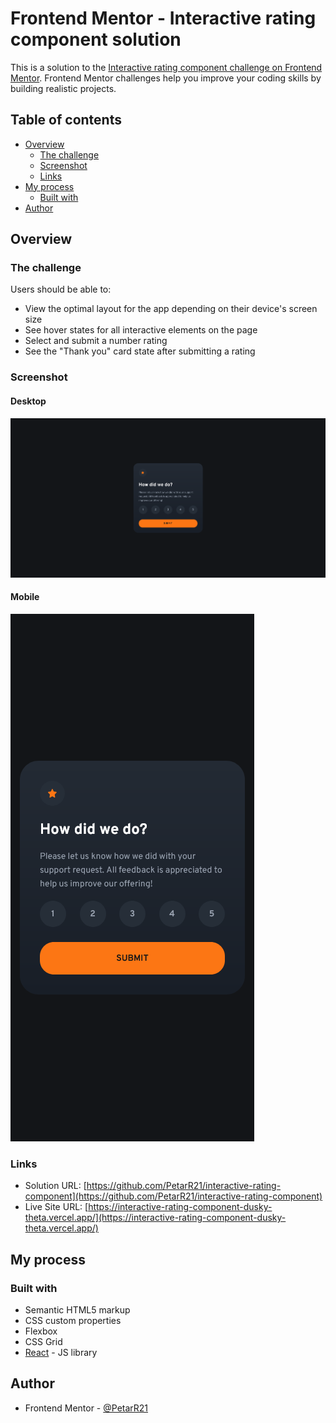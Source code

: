 # Frontend Mentor - Interactive rating component solution

This is a solution to the [Interactive rating component challenge on Frontend Mentor](https://www.frontendmentor.io/challenges/interactive-rating-component-koxpeBUmI). Frontend Mentor challenges help you improve your coding skills by building realistic projects.

## Table of contents

- [Overview](#overview)
  - [The challenge](#the-challenge)
  - [Screenshot](#screenshot)
  - [Links](#links)
- [My process](#my-process)
  - [Built with](#built-with)
- [Author](#author)

## Overview

### The challenge

Users should be able to:

- View the optimal layout for the app depending on their device's screen size
- See hover states for all interactive elements on the page
- Select and submit a number rating
- See the "Thank you" card state after submitting a rating

### Screenshot

#### Desktop

![](./solution/solution-desktop.png)

#### Mobile

![](./solution/solution-mobile.png)

### Links

- Solution URL: [https://github.com/PetarR21/interactive-rating-component](https://github.com/PetarR21/interactive-rating-component)
- Live Site URL: [https://interactive-rating-component-dusky-theta.vercel.app/](https://interactive-rating-component-dusky-theta.vercel.app/)

## My process

### Built with

- Semantic HTML5 markup
- CSS custom properties
- Flexbox
- CSS Grid
- [React](https://reactjs.org/) - JS library

## Author

- Frontend Mentor - [@PetarR21](https://www.frontendmentor.io/profile/PetarR21)
